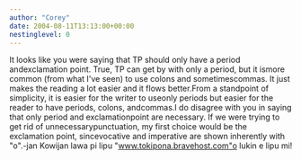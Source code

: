 ```yaml
---
author: "Corey"
date: 2004-08-11T13:13:00+00:00
nestinglevel: 0
---
```

It looks like you were saying that TP should only have a period andexclamation point. True, TP can get by with only a period, but it ismore common (from what I've seen) to use colons and sometimescommas. It just makes the reading a lot easier and it flows better.From a standpoint of simplicity, it is easier for the writer to useonly periods but easier for the reader to have periods, colons, andcommas.I do disagree with you in saying that only period and exclamationpoint are necessary. If we were trying to get rid of unnecessarypunctuation, my first choice would be the exclamation point, sincevocative and imperative are shown inherently with "o".-jan Kowijan lawa pi lipu "www.tokipona.bravehost.com"o lukin e lipu mi!